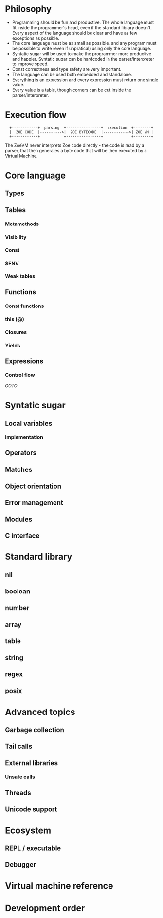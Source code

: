 Philosophy
==========

* Programming should be fun and productive. The whole language must fit inside the programmer's head, even if the standard library doesn't. Every aspect of the language should be clear and have as few exceptions as possible.
* The core language must be as small as possible, and any program must be possible to write (even if unpratical) using only the core language.
* Syntatic sugar will be used to make the programmer more productive and happier. Syntatic sugar can be hardcoded in the parser/interpreter to improve speed.
* Const correctness and type safety are very important.
* The language can be used both embedded and standalone.
* Everything is an expression and every expression must return one single value.
* Every value is a table, though corners can be cut inside the parser/interpreter.


Execution flow
==============

~~~~~~~~~~~
  +------------+  parsing  +----------------+  execution  +--------+
  |  ZOE CODE  |---------->|  ZOE BYTECODE  |------------>| ZOE VM |
  +------------+           +----------------+             +--------+
~~~~~~~~~~~

The ZoeVM never interprets Zoe code directly - the code is read by a parser, that then generates a byte code that will be then executed by a Virtual Machine.


Core language
=============

Types
-----



Tables
------

### Metamethods

### Visibility

### Const 

### $ENV

### Weak tables


Functions
---------

### Const functions

### this (@)

### Closures

### Yields


Expressions
-----------

### Control flow
_GOTO_


Syntatic sugar
==============


Local variables
---------------

### Implementation


Operators
---------


Matches
-------


Object orientation
------------------


Error management
----------------


Modules
-------


C interface
-----------


Standard library
================

## nil

## boolean

## number

## array

## table

## string

## regex

## posix


Advanced topics
===============

Garbage collection
------------------

Tail calls
----------

External libraries
------------------

### Unsafe calls

Threads
-------

Unicode support
---------------


Ecosystem
=========

## REPL / executable

## Debugger


Virtual machine reference
=========================


Development order
=================


<!--
vim: wrap lbr nolist
-->
